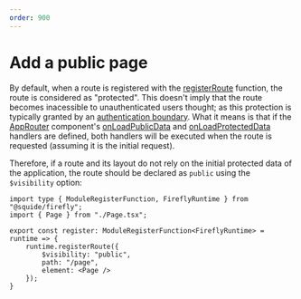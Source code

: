 ```yaml
---
order: 900
---
```


# Add a public page

By default, when a route is registered with the [registerRoute](../reference/runtime/runtime-class.md#register-routes) function, the route is considered as "protected". This doesn't imply that the route becomes inacessible to unauthenticated users thought; as this protection is typically granted by an [authentication boundary](./add-authentication.md#add-an-authentication-boundary). What it means is that if the [AppRouter](../reference/routing/appRouter.md) component's [onLoadPublicData](../reference/routing/appRouter.md#load-public-data) and [onLoadProtectedData](../reference/routing/appRouter.md#load-protected-data) handlers are defined, both handlers will be executed when the route is requested (assuming it is the initial request).

Therefore, if a route and its layout do not rely on the initial protected data of the application, the route should be declared as `public` using the `$visibility` option:

```tsx !#6 src/register.tsx
import type { ModuleRegisterFunction, FireflyRuntime } from "@squide/firefly";
import { Page } from "./Page.tsx";

export const register: ModuleRegisterFunction<FireflyRuntime> = runtime => {
    runtime.registerRoute({
        $visibility: "public",
        path: "/page",
        element: <Page />
    });
}
```
